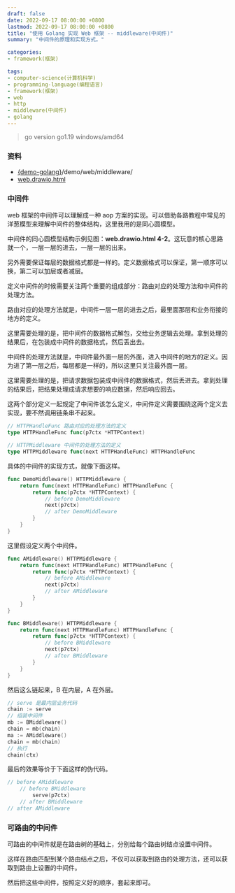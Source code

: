 ```yaml
---
draft: false
date: 2022-09-17 08:00:00 +0800
lastmod: 2022-09-17 08:00:00 +0800
title: "使用 Golang 实现 Web 框架 -- middleware(中间件)"
summary: "中间件的原理和实现方式。"

categories:
- framework(框架)

tags:
- computer-science(计算机科学)
- programming-language(编程语言)
- framework(框架)
- web
- http
- middleware(中间件)
- golang
---
```


> go version go1.19 windows/amd64

### 资料

- [{demo-golang}](https://github.com/KelipuTe/demo-golang)/demo/web/middleware/
- <a href="/drawio/computer-science/programming-language/framework/web/web.drawio.html">web.drawio.html</a>

### 中间件

web 框架的中间件可以理解成一种 aop 方案的实现。可以借助各路教程中常见的洋葱模型来理解中间件的整体结构，这里我用的是同心圆模型。

中间件的同心圆模型结构示例见图：**web.drawio.html 4-2**。这玩意的核心思路就一个，一层一层的进去，一层一层的出来。

另外需要保证每层的数据格式都是一样的。定义数据格式可以保证，第一顺序可以换，第二可以加层或者减层。

定义中间件的时候需要关注两个重要的组成部分：路由对应的处理方法和中间件的处理方法。

路由对应的处理方法就是，中间件一层一层的进去之后，最里面那层和业务衔接的地方的定义。

这里需要处理的是，把中间件的数据格式解包，交给业务逻辑去处理。拿到处理的结果后，在包装成中间件的数据格式，然后丢出去。

中间件的处理方法就是，中间件最外面一层的外面，进入中间件的地方的定义。因为进了第一层之后，每层都是一样的，所以这里只关注最外面一层。

这里需要处理的是，把请求数据包装成中间件的数据格式，然后丢进去。拿到处理的结果后，把结果处理成请求想要的响应数据，然后响应回去。

这两个部分定义一起规定了中间件该怎么定义，中间件定义需要围绕这两个定义去实现，要不然调用链条串不起来。

```go
// HTTPHandleFunc 路由对应的处理方法的定义
type HTTPHandleFunc func(p7ctx *HTTPContext)

// HTTPMiddleware 中间件的处理方法的定义
type HTTPMiddleware func(next HTTPHandleFunc) HTTPHandleFunc
```

具体的中间件的实现方式，就像下面这样。

```go
func DemoMiddleware() HTTPMiddleware {
	return func(next HTTPHandleFunc) HTTPHandleFunc {
		return func(p7ctx *HTTPContext) {
			// before DemoMiddleware
			next(p7ctx)
			// after DemoMiddleware
		}
	}
}
```

这里假设定义两个中间件。

```go
func AMiddleware() HTTPMiddleware {
	return func(next HTTPHandleFunc) HTTPHandleFunc {
		return func(p7ctx *HTTPContext) {
		    // before AMiddleware
			next(p7ctx)
			// after AMiddleware
		}
	}
}

func BMiddleware() HTTPMiddleware {
	return func(next HTTPHandleFunc) HTTPHandleFunc {
		return func(p7ctx *HTTPContext) {
			// before BMiddleware
			next(p7ctx)
			// after BMiddleware
		}
	}
}
```

然后这么链起来，B 在内层，A 在外层。

```go
// serve 是最内层业务代码
chain := serve
// 组装中间件
mb := BMiddleware()
chain = mb(chain)
ma := AMiddleware()
chain = mb(chain)
// 执行
chain(ctx)
```

最后的效果等价于下面这样的伪代码。

```go
// before AMiddleware
    // before BMiddleware
        serve(p7ctx)
    // after BMiddleware
// after AMiddleware
```

### 可路由的中间件

可路由的中间件就是在路由树的基础上，分别给每个路由树结点设置中间件。

这样在路由匹配到某个路由结点之后，不仅可以获取到路由的处理方法，还可以获取到路由上设置的中间件。

然后把这些中间件，按照定义好的顺序，套起来即可。
